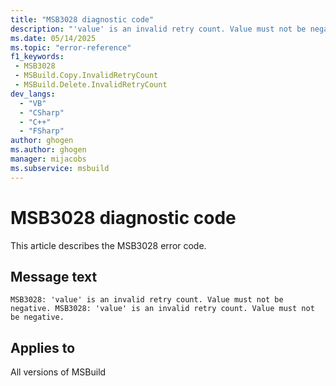 ```yaml
---
title: "MSB3028 diagnostic code"
description: "'value' is an invalid retry count. Value must not be negative."
ms.date: 05/14/2025
ms.topic: "error-reference"
f1_keywords:
 - MSB3028
 - MSBuild.Copy.InvalidRetryCount
 - MSBuild.Delete.InvalidRetryCount
dev_langs:
  - "VB"
  - "CSharp"
  - "C++"
  - "FSharp"
author: ghogen
ms.author: ghogen
manager: mijacobs
ms.subservice: msbuild
---
```


# MSB3028 diagnostic code

<!-- :::ErrorDefinitionDescription::: -->
<!-- :::editable-content name="introDescription"::: -->
This article describes the MSB3028 error code.
<!-- :::editable-content-end::: -->

## Message text

`MSB3028: 'value' is an invalid retry count. Value must not be negative.
MSB3028: 'value' is an invalid retry count. Value must not be negative.`

<!-- :::editable-content name="postOutputDescription"::: -->
<!--
{StrBegin="MSB3028: "} LOCALIZATION: {0} is a number.

{StrBegin="MSB3028: "} LOCALIZATION: {0} is a number.
-->
<!-- :::editable-content-end::: -->
<!-- :::ErrorDefinitionDescription-end::: -->

## Applies to

All versions of MSBuild
